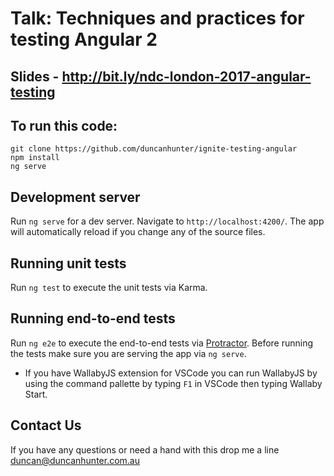 # Talk: Techniques and practices for testing Angular 2

## Slides - http://bit.ly/ndc-london-2017-angular-testing

## To run this code:
```
git clone https://github.com/duncanhunter/ignite-testing-angular
npm install
ng serve
```

## Development server
Run `ng serve` for a dev server. Navigate to `http://localhost:4200/`. The app will automatically reload if you change any of the source files.

## Running unit tests

Run `ng test` to execute the unit tests via Karma.

## Running end-to-end tests

Run `ng e2e` to execute the end-to-end tests via [Protractor](http://www.protractortest.org/).
Before running the tests make sure you are serving the app via `ng serve`.

- If you have WallabyJS extension for VSCode you can run WallabyJS by using the command pallette by typing ```F1``` in VSCode then typing Wallaby Start.

## Contact Us

If you have any questions or need a hand with this drop me a line duncan@duncanhunter.com.au
